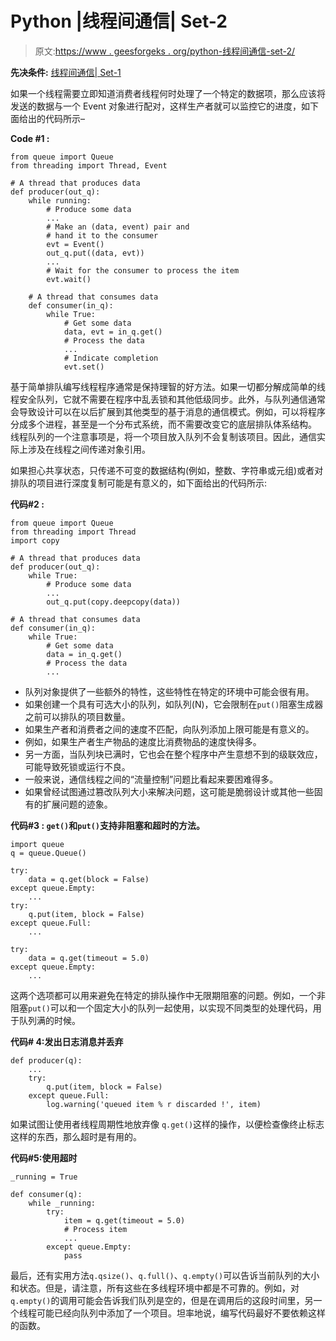 # Python |线程间通信| Set-2

> 原文:[https://www . geesforgeks . org/python-线程间通信-set-2/](https://www.geeksforgeeks.org/python-communicating-between-threads-set-2/)

**先决条件:** [线程间通信| Set-1](https://www.geeksforgeeks.org/python-communicating-between-threads-set-1/)

如果一个线程需要立即知道消费者线程何时处理了一个特定的数据项，那么应该将发送的数据与一个 Event 对象进行配对，这样生产者就可以监控它的进度，如下面给出的代码所示–

**Code #1 :**

```
from queue import Queue
from threading import Thread, Event

# A thread that produces data
def producer(out_q):
    while running:
        # Produce some data
        ...
        # Make an (data, event) pair and 
        # hand it to the consumer
        evt = Event()
        out_q.put((data, evt))
        ...
        # Wait for the consumer to process the item
        evt.wait()

    # A thread that consumes data
    def consumer(in_q):
        while True:
            # Get some data
            data, evt = in_q.get()
            # Process the data
            ...
            # Indicate completion
            evt.set()
```

基于简单排队编写线程程序通常是保持理智的好方法。如果一切都分解成简单的线程安全队列，它就不需要在程序中乱丢锁和其他低级同步。此外，与队列通信通常会导致设计可以在以后扩展到其他类型的基于消息的通信模式。例如，可以将程序分成多个进程，甚至是一个分布式系统，而不需要改变它的底层排队体系结构。
线程队列的一个注意事项是，将一个项目放入队列不会复制该项目。因此，通信实际上涉及在线程之间传递对象引用。

如果担心共享状态，只传递不可变的数据结构(例如，整数、字符串或元组)或者对排队的项目进行深度复制可能是有意义的，如下面给出的代码所示:

**代码#2 :**

```
from queue import Queue
from threading import Thread
import copy

# A thread that produces data
def producer(out_q):
    while True:
        # Produce some data
        ...
        out_q.put(copy.deepcopy(data))

# A thread that consumes data
def consumer(in_q):
    while True:
        # Get some data
        data = in_q.get()
        # Process the data
        ...
```

*   队列对象提供了一些额外的特性，这些特性在特定的环境中可能会很有用。
*   如果创建一个具有可选大小的队列，如队列(N)，它会限制在`put()`阻塞生成器之前可以排队的项目数量。
*   如果生产者和消费者之间的速度不匹配，向队列添加上限可能是有意义的。
*   例如，如果生产者生产物品的速度比消费物品的速度快得多。
*   另一方面，当队列块已满时，它也会在整个程序中产生意想不到的级联效应，可能导致死锁或运行不良。
*   一般来说，通信线程之间的“流量控制”问题比看起来要困难得多。
*   如果曾经试图通过篡改队列大小来解决问题，这可能是脆弱设计或其他一些固有的扩展问题的迹象。

**代码#3 : `get()`和`put()`支持非阻塞和超时的方法。**

```
import queue
q = queue.Queue()

try:
    data = q.get(block = False)
except queue.Empty:
    ...
try:
    q.put(item, block = False)
except queue.Full:
    ...

try:
    data = q.get(timeout = 5.0)
except queue.Empty:
    ...
```

这两个选项都可以用来避免在特定的排队操作中无限期阻塞的问题。例如，一个非阻塞`put()`可以和一个固定大小的队列一起使用，以实现不同类型的处理代码，用于队列满的时候。

**代码# 4:发出日志消息并丢弃**

```
def producer(q):
    ...
    try:
        q.put(item, block = False)
    except queue.Full:
        log.warning('queued item % r discarded !', item)
```

如果试图让使用者线程周期性地放弃像 `q.get()`这样的操作，以便检查像终止标志这样的东西，那么超时是有用的。

**代码#5:使用超时**

```
_running = True

def consumer(q):
    while _running:
        try:
            item = q.get(timeout = 5.0)
            # Process item
            ...
        except queue.Empty:
            pass
```

最后，还有实用方法`q.qsize()`、`q.full()`、`q.empty()`可以告诉当前队列的大小和状态。但是，请注意，所有这些在多线程环境中都是不可靠的。例如，对 `q.empty()`的调用可能会告诉我们队列是空的，但是在调用后的这段时间里，另一个线程可能已经向队列中添加了一个项目。坦率地说，编写代码最好不要依赖这样的函数。